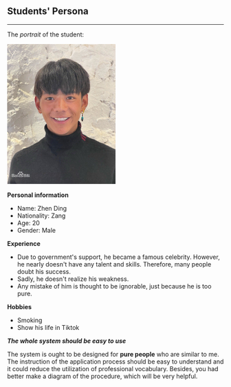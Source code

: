 ## Students' Persona
---

The *portrait* of the student:

<img src="../perPhoto/Zhen_Ding.jpg" width="50%" />

**Personal information**
* Name: Zhen Ding
* Nationality: Zang
* Age: 20
* Gender: Male 

**Experience**
* Due to government's support, he became a famous celebrity. However, he nearly doesn't have any talent and skills. Therefore, many people doubt his success.
* Sadly, he doesn't realize his weakness.
* Any mistake of him is thought to be ignorable, just because he is too pure.

**Hobbies**
* Smoking
* Show his life in Tiktok

**_The whole system should be easy to use_**

The system is ought to be designed for **pure people** who are similar to me. The instruction of the application process should be easy to understand and it could reduce the utilization of professional vocabulary. Besides, you had better make a diagram of the procedure, which will be very helpful.
